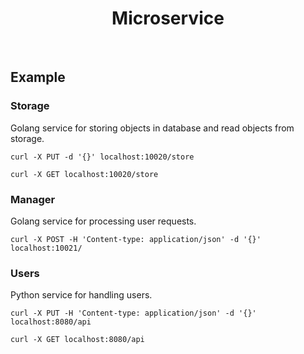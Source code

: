 <h1 align="center">
    Microservice
</h1>

<br />

## Example

### Storage

Golang service for storing objects in database and read objects from storage.

```shell
curl -X PUT -d '{}' localhost:10020/store
```

```shell
curl -X GET localhost:10020/store
```

### Manager

Golang service for processing user requests.

```shell
curl -X POST -H 'Content-type: application/json' -d '{}' localhost:10021/
```

### Users

Python service for handling users.

```shell
curl -X PUT -H 'Content-type: application/json' -d '{}' localhost:8080/api
```

```shell
curl -X GET localhost:8080/api
```